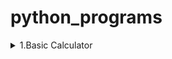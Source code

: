 # python_programs
<details>
<summary> 1.Basic Calculator </summary>
Explanation:<br>
We define four functions (add, subtract, multiply, divide) that take two parameters and perform basic arithmetic operations.<br>
The input function is used to take user input for two numbers, which are then converted to floats.<br>
The program prints the results of the addition, subtraction, multiplication, and division of the two numbers.  
</details>
